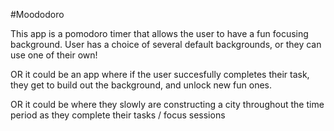 #Moododoro

This app is a pomodoro timer that allows the user to have a fun focusing background. User has a choice of several default backgrounds, or they can use one of their own!

OR it could be an app where if the user succesfully completes their task, they get to build out the background, and unlock new fun ones.

OR it could be where they slowly are constructing a city throughout the time period as they complete their tasks / focus sessions

